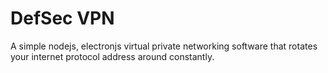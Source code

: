 # DefSec VPN
A simple nodejs, electronjs virtual private networking software that rotates your internet protocol address around constantly. 
